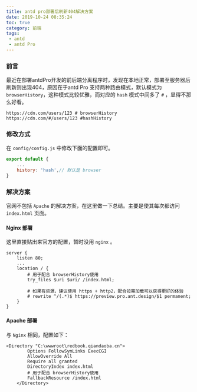 ```yaml
---
title: antd pro部署后刷新404解决方案
date: 2019-10-24 08:35:24
toc: true
category: 前端
tags: 
 - antd
 - antd Pro
---
```

### 前言
最近在部署antdPro开发的前后端分离程序时，发现在本地正常，部署至服务器后刷新则出现404，原因在于antd Pro 支持两种路由模式，默认模式为 `browserHistory`，这种模式比较优雅，而对应的 `hash` 模式中间多了 `#` ，显得不那么好看。
<!-- more -->
```
https://cdn.com/users/123 # browserHistory
https://cdn.com/#/users/123 #hashHistory
```

<a name="snyti"></a>
### 修改方式
在 `config/config.js` 中修改下面的配置即可。

```javascript
export default {
	...
	history: 'hash',// 默认是 browser
}
```

<a name="wDdBW"></a>
### 解决方案
官网不包括 `Apache` 的解决方案，在这里做一下总结。主要是使其每次都访问 `index.html` 页面。
<a name="l2zJf"></a>
#### Nginx 部署
这里直接贴出来官方的配置，暂时没用 `nginx` 。<br />

```nginx
server {
    listen 80;
   	...
    location / {
        # 用于配合 browserHistory使用
        try_files $uri $uri/ /index.html;

        # 如果有资源，建议使用 https + http2，配合按需加载可以获得更好的体验
        # rewrite ^/(.*)$ https://preview.pro.ant.design/$1 permanent;
    }
}
```

<a name="jpCjZ"></a>
#### Apache 部署
与 `Nginx` 相同，配置如下：

```nginx
<Directory "C:\wwwroot\redbook.qiandaoba.cn">
		Options FollowSymLinks ExecCGI
		AllowOverride All
		Require all granted
		DirectoryIndex index.html
		# 用于配合 browserHistory使用	
		FallbackResource /index.html
	</Directory>
```

